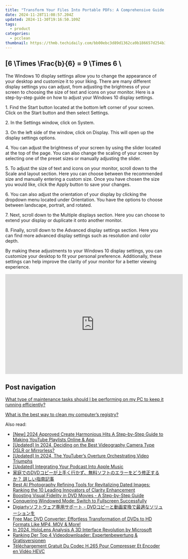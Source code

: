 ```yaml
---
title: "Transform Your Files Into Portable PDFs: A Comprehensive Guide by YL Computing"
date: 2024-11-28T11:08:57.204Z
updated: 2024-11-30T19:16:50.109Z
tags:
  - product
categories:
  - pcclean
thumbnail: https://thmb.techidaily.com/bb00ebc3d89d1362ca9b186657d254b37c10a245e721f7dc9d791e4530e6a65b.jpeg
---
```


## \[6 \Times \Frac{b}{6} = 9 \Times 6 \

The Windows 10 display settings allow you to change the appearance of your desktop and customize it to your liking. There are many different display settings you can adjust, from adjusting the brightness of your screen to choosing the size of text and icons on your monitor. Here is a step-by-step guide on how to adjust your Windows 10 display settings. 

1\. Find the Start button located at the bottom left corner of your screen. Click on the Start button and then select Settings.

2\. In the Settings window, click on System.

3\. On the left side of the window, click on Display. This will open up the display settings options. 

4\. You can adjust the brightness of your screen by using the slider located at the top of the page. You can also change the scaling of your screen by selecting one of the preset sizes or manually adjusting the slider.

5\. To adjust the size of text and icons on your monitor, scroll down to the Scale and layout section. Here you can choose between the recommended size and manually entering a custom size. Once you have chosen the size you would like, click the Apply button to save your changes.

6\. You can also adjust the orientation of your display by clicking the dropdown menu located under Orientation. You have the options to choose between landscape, portrait, and rotated.

7\. Next, scroll down to the Multiple displays section. Here you can choose to extend your display or duplicate it onto another monitor.

8\. Finally, scroll down to the Advanced display settings section. Here you can find more advanced display settings such as resolution and color depth. 

By making these adjustments to your Windows 10 display settings, you can customize your desktop to fit your personal preference. Additionally, these settings can help improve the clarity of your monitor for a better viewing experience.

<!-- affiliate ads begin -->
<iframe width="560" height="315" src="https://www.youtube.com/embed/YezPJZzPJ8Q?si=xF1t4BQHFquzvnzE" title="YouTube video player" frameborder="0" allow="accelerometer; autoplay; clipboard-write; encrypted-media; gyroscope; picture-in-picture; web-share" referrerpolicy="strict-origin-when-cross-origin" allowfullscreen></iframe>
<!-- affiliate ads end -->

## Post navigation

[What type of maintenance tasks should I be performing on my PC to keep it running efficiently?](https://tools.techidaily.com/pcclean/products/)

[What is the best way to clean my computer’s registry?](https://tools.techidaily.com/pcclean/products/)

<ins class="adsbygoogle"
     style="display:block"
     data-ad-format="autorelaxed"
     data-ad-client="ca-pub-7571918770474297"
     data-ad-slot="1223367746"></ins>

<ins class="adsbygoogle"
     style="display:block"
     data-ad-client="ca-pub-7571918770474297"
     data-ad-slot="8358498916"
     data-ad-format="auto"
     data-full-width-responsive="true"></ins>

<span class="atpl-alsoreadstyle">Also read:</span>
<div><ul>
<li><a href="https://facebook-video-share.techidaily.com/new-2024-approved-create-harmonious-hits-a-step-by-step-guide-to-making-youtube-playlists-online-and-app/"><u>[New] 2024 Approved Create Harmonious Hits A Step-by-Step Guide to Making YouTube Playlists Online & App</u></a></li>
<li><a href="https://facebook-record-videos.techidaily.com/updated-in-2024-deciding-on-the-best-videography-camera-type-dslr-or-mirrorless/"><u>[Updated] In 2024, Deciding on the Best Videography Camera Type DSLR or Mirrorless?</u></a></li>
<li><a href="https://youtube-web.techidaily.com/ed-in-2024-the-youtubers-overture-orchestrating-video-triumphs/"><u>[Updated] In 2024, The YouTuber’s Overture Orchestrating Video Triumphs</u></a></li>
<li><a href="https://extra-support.techidaily.com/updated-integrating-your-podcast-into-apple-music/"><u>[Updated] Integrating Your Podcast Into Apple Music</u></a></li>
<li><a href="https://discover-amazing.techidaily.com/1725290565611-dvd/"><u>家庭でのDVDコピーが上手く行かず、無料ソフトのエラーをどう修正するか？ 詳しい指南記事</u></a></li>
<li><a href="https://discover-amazing.techidaily.com/best-ai-photography-refining-tools-for-revitalizing-dated-images-ranking-the-10-leading-innovators-of-clarity-enhancement/"><u>Best AI Photography Refining Tools for Revitalizing Dated Images: Ranking the 10 Leading Innovators of Clarity Enhancement</u></a></li>
<li><a href="https://smart-video-editing.techidaily.com/boosting-visual-fidelity-in-dvd-movies-a-step-by-step-guide/"><u>Boosting Visual Fidelity in DVD Movies - A Step-by-Step Guide</u></a></li>
<li><a href="https://win11.techidaily.com/conquering-windowed-mode-switch-to-fullscreen-successfully/"><u>Conquering Windowed Mode: Switch to Fullscreen Successfully</u></a></li>
<li><a href="https://discover-amazing.techidaily.com/1725289925437-digiarty-dvd/"><u>Digiartyソフトウェア専用サポート - DVDコピーと動画変換で最適なソリューションを</u></a></li>
<li><a href="https://discover-amazing.techidaily.com/free-mac-dvd-converter-effortless-transformation-of-dvds-to-hd-formats-like-mp4-mov-and-more/"><u>Free Mac DVD Converter: Effortless Transformation of DVDs to HD Formats Like MP4, MOV & More!</u></a></li>
<li><a href="https://some-knowledge.techidaily.com/in-2024-hololens-analysis-a-3d-interface-revolution-by-microsoft/"><u>In 2024, HoloLens Analysis A 3D Interface Revolution by Microsoft</u></a></li>
<li><a href="https://discover-amazing.techidaily.com/ranking-der-top-4-videodownloader-expertenbewertung-and-gratisversionen/"><u>Ranking Der Top 4 Videodownloader: Expertenbewertung & Gratisversionen</u></a></li>
<li><a href="https://discover-amazing.techidaily.com/telechargement-gratuit-du-codec-h265-pour-compresser-et-encoder-en-video-hevc/"><u>Téléchargement Gratuit Du Codec H.265 Pour Compresser Et Encoder en Vidéo HEVC</u></a></li>
</ul></div>

